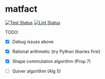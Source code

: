 # matfact
[![Test Status](https://github.com/nalzok/matfact/actions/workflows/pytest.yml/badge.svg)](https://github.com/nalzok/matfact/actions/workflows/pytest.yml)
[![Lint Status](https://github.com/nalzok/matfact/actions/workflows/black.yml/badge.svg)](https://github.com/nalzok/matfact/actions/workflows/black.yml)

TODO:
+ [X] Debug issues above
+ [X] Rational arithmetic (try Python libaries first)
+ [X] Shape commutation algorithm (Prop 7)
+ [ ] Quiver algorithm (Alg 5)

